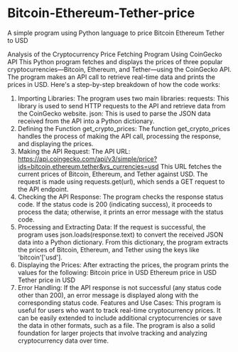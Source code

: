 # Bitcoin-Ethereum-Tether-price
A simple program using Python language to price Bitcoin Ethereum Tether to USD

Analysis of the Cryptocurrency Price Fetching Program Using CoinGecko API
This Python program fetches and displays the prices of three popular cryptocurrencies—Bitcoin, Ethereum, and Tether—using the CoinGecko API. The program makes an API call to retrieve real-time data and prints the prices in USD. Here's a step-by-step breakdown of how the code works:

1. Importing Libraries:
The program uses two main libraries:
requests: This library is used to send HTTP requests to the API and retrieve data from the CoinGecko website.
json: This is used to parse the JSON data received from the API into a Python dictionary.
2. Defining the Function get_crypto_prices:
The function get_crypto_prices handles the process of making the API call, processing the response, and displaying the prices.
3. Making the API Request:
The API URL: https://api.coingecko.com/api/v3/simple/price?ids=bitcoin,ethereum,tether&vs_currencies=usd
This URL fetches the current prices of Bitcoin, Ethereum, and Tether against USD.
The request is made using requests.get(url), which sends a GET request to the API endpoint.
4. Checking the API Response:
The program checks the response status code. If the status code is 200 (indicating success), it proceeds to process the data; otherwise, it prints an error message with the status code.
5. Processing and Extracting Data:
If the request is successful, the program uses json.loads(response.text) to convert the received JSON data into a Python dictionary.
From this dictionary, the program extracts the prices of Bitcoin, Ethereum, and Tether using the keys like 'bitcoin'['usd'].
6. Displaying the Prices:
After extracting the prices, the program prints the values for the following:
Bitcoin price in USD
Ethereum price in USD
Tether price in USD
7. Error Handling:
If the API response is not successful (any status code other than 200), an error message is displayed along with the corresponding status code.
Features and Use Cases:
This program is useful for users who want to track real-time cryptocurrency prices.
It can be easily extended to include additional cryptocurrencies or save the data in other formats, such as a file.
The program is also a solid foundation for larger projects that involve tracking and analyzing cryptocurrency data over time.
